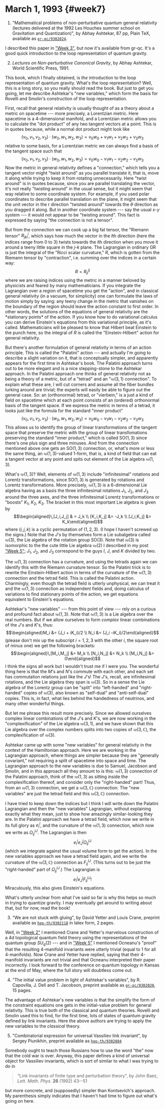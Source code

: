 # March 1, 1993 {#week7}

1) "Mathematical problems of non-perturbative quantum general relativity
(lectures delivered at the 1992 Les Houches summer school on Gravitation
and Quantization)", by Abhay Ashtekar, 87 pp, Plain TeX, available as
[`gr-qc/9302024`](https://arxiv.org/abs/gr-qc/9302024).

I described this paper in ["Week 3"](#week3), but now it's
available from gr-qc. It's a good quick introduction to the loop
representation of quantum gravity.

2) _Lectures on Non-perturbative Canonical Gravity_, by Abhay Ashtekar,
World Scientific Press, 1991.

This book, which I finally obtained, is *the* introduction to the loop
representation of quantum gravity. What's the loop representation?
Well, this is a long story, so you really should read the book. But just
to get you going, let me describe Ashtekar's "new variables," which
form the basis for Rovelli and Smolin's construction of the loop
representation.

First, recall that general relativity is usually thought of as a theory
about a metric on spacetime --- more precisely, a Lorentzian metric. Here
spacetime is a $4$-dimensional manifold, and a Lorentzian metric allows
you to calculate the "dot product" of any two tangent vectors at a
point. This is in quotes because, while a normal dot product might look
like
$$(v_0,v_1,v_2,v_3)\cdot(w_0,w_1,w_2,w_3) = v_0w_0 + v_1w_1 + v_2w_2 + v_3w_3$$
relative to some basis, for a Lorentzian metric we can always find a
basis of the tangent space such that
$$(v_0,v_1,v_2,v_3)\cdot(w_0,w_1,w_2,w_3) = v_0w_0 -v_1w_1 -v_2w_2 -v_3w_3$$
Now the metric in general relativity defines a "connection," which
tells you a tangent vector might "twist around" as you parallel
translate it, that is, move it along while trying to keep it from
rotating unnecessarily. Here "twist around" is in quotes because,
since you are parallel translating the vector, it's not really
"twisting around" in the usual sense, but it might seem that way
relative to some coordinate system. For example, if you used polar
coordinates to describe parallel translation on the plane, it might seem
that the unit vector in the r direction "twisted around" towards the $\theta$
direction as you dragged it along. But in another coordinate system ---
say the usual $x$-$y$ system --- it would not appear to be "twisting
around". This fact is expressed by saying "the connection is not a
tensor".

But from the connection we can cook up a big fat tensor, the "Riemann
tensor" $R^i_{jkl}$, which says how much the vector in the $l$th
direction (here the indices range from 0 to 3) twists towards the $i$th
direction when you move it around a teeny little square in the $j$-$k$
plane. The Lagrangian in ordinary GR is just the integral of the "Ricci
scalar curvature," $R$, which is gotten from the Riemann tensor by
"contraction", i.e. summing over the indices in a certain way:
$$R = R^i_{ji}{}^j$$
where we are raising indices using the metric in a manner beloved by
physicists and feared by many mathematicians. If you integrate the
Lagrangian over a region of spacetime you get the "action", and in
classical general relativity (in a vacuum, for simplicity) one can
formulate the laws of motion simply by saying: any teeny change in the
metric that vanishes on the boundary of the region should leave the
action constant to first order. In other words, the solutions of the
equations of general relativity are the \*stationary points\* of the
action. If you know how to do variational calculus you can derive
Einstein's equations from this variational principle, as it's called.
Mathematicians will be pleased to know that Hilbert beat Einstein to the
punch here, so the integral of $R$ is called the "Einstein-Hilbert"
action for general relativity.

But there's another formulation of general relativity in terms of an
action principle. This is called the "Palatini" action --- and actually
I'm going to describe a slight variation on it, that is conceptually
simpler, and apparently appears for the first time in Ashtekar's book.
The Palatini approach turns out to be more elegant and is a nice
stepping-stone to the Ashtekar approach. In the Palatini approach one
thinks of general relativity not as being a theory of a metric, but of a
"tetrad" and an "$\mathfrak{so}(3,1)$ connection". To explain what these are, I
will cut corners and assume all the fiber bundles lurking around are
trivial; the experts will easily be able to figure out the general case.
So: an (orthonormal) tetrad, or "vierbein," is a just a kind of field
on spacetime which at each point consists of an (ordered) orthonormal
basis of the tangent space. If we express the metric in terms of a
tetrad, it looks just like the formula for the standard "inner
product"
$$(v_0,v_1,v_2,v_3)\cdot(w_0,w_1,w_2,w_3) = v_0w_0 -v_1w_1 -v_2w_2 -v_3w_3$$
This allows us to identify the group of linear transformations of the
tangent space that preserve the metric with the group of linear
transfomations preserving the standard "inner product," which is
called $\mathrm{SO}(1,3)$ since there's one plus sign and three minuses. And from
the connection mentioned above one gets an $\mathrm{SO}(1,3)$ connection, or,
what's more or less the same thing, an $\mathfrak{so}(1,3)$-valued 1-form, that is,
a kind of field that can eat a tangent vector at any point and spits out
element of the Lie algebra $\mathfrak{so}(1,3)$.

What's $\mathfrak{so}(1,3)$? Well, elements of $\mathfrak{so}(1,3)$ include "infinitesimal"
rotations and Lorentz transformations, since $\mathrm{SO}(1,3)$ is generated by
rotations and Lorentz transformations. More precisely, $\mathfrak{so}(1,3)$ is a
6-dimensional Lie algebra having as a basis the three infinitesimal
rotations $J_1$, $J_2$, and $J_3$ around the three axes, and the three
infinitesimal Lorentz transformations or "boosts" $K_1$, $K_2$, $K_3$. The
bracket in this most important Lie algebra is given by
$$\begin{aligned}\,[J_i,J_j] & = J_k \\ [K_i,K_j] &= -J_k \\ [J_i,K_j] &= K_k\end{aligned}$$
where $(i,j,k)$ is a cyclic permutation of $(1,2,3)$. (I hope I haven't
screwed up the signs.) Note that the $J$'s by themselves form a Lie
subalgebra called $\mathfrak{so}(3)$, the Lie algebra of the rotation group $\mathrm{SO}(3)$.
Note that $\mathfrak{so}(3)$ is isomorphic to the the cute little Lie algebra $\mathfrak{su}(2)$ I
described in my post ["Week 5"](#week5); $J_1$, $J_2$, and $J_3$
correspond to the guys $I$, $J$, and $K$ divided by two.

The $\mathfrak{so}(1,3)$ connection has a curvature, and using the tetrads again we
can identify this with the Riemann curvature tensor. So the Palatini
trick is to rewrite the Einstein-Hilbert action in terms of the
curvature of the $\mathfrak{so}(1,3)$ connection and the tetrad field. This is called
the Palatini action. Charmingly, even though the tetrad field is utterly
unphysical, we can treat it and the $\mathfrak{so}(1,3)$ connection as independent
fields and, doing calculus of variations to find stationary points of
the action, we get equations equivalent to Einstein's equations.

Ashtekar's "new variables" --- from this point of view --- rely on a
curious and profound fact about $\mathfrak{so}(1,3)$. Note that $\mathfrak{so}(1,3)$ is a Lie
algebra over the real numbers. But if we allow ourselves to form
*complex* linear combinations of the $J$'s and $K$'s, thus:
$$\begin{aligned}M_i &= (J_i + iK_i)/2 \\ N_i &= (J_i -iK_i)/2\end{aligned}$$
(please don't mix up the subscript $i = 1,2,3$ with the other $i$, the
square root of minus one) we get the following brackets:
$$\begin{aligned}\,[M_i,M_j] &= M_k \\ [N_i,N_j] &= N_k \\ [M_i,N_j] &= 0\end{aligned}$$
I think the signs all work but I wouldn't trust me if I were you. The
wonderful thing here is that the $M$'s and $N$'s commute with each other,
and each set has commutation relations just like the $J$'s! The $J$'s,
recall, are infinitesimal rotations, and the Lie algebra they span is
$\mathfrak{so}(3)$. So in a sense the Lie algebra of the Lorentz group can be
"split" into "left-handed" and "right-handed" copies of $\mathfrak{so}(3)$,
also known as "self-dual" and "anti-self-dual" copies. This is, in
fact, what lies behind the handedness of neutrinos, and many other
wonderful things.

But let me phrase this result more precisely. Since we allowed ourselves
complex linear combinations of the $J$'s and $K$'s, we are now working in
the "complexification" of the Lie algebra $\mathfrak{so}(3,1)$, and we have shown
that this Lie algebra over the complex numbers splits into two copies of
$\mathfrak{so}(3,\mathbb{C})$, the complexification of $\mathfrak{so}(3)$.

Ashtekar came up with some "new variables" for general relativity in
the context of the Hamiltonian approach. Here we are working in the
Lagrangian approach, where things are simpler because they are
"generally covariant," not requiring a split of spacetime into space
and time. The Lagrangian approach to the new variables is due to Samuel,
Jacobson and Smolin, and in this approach all they amount to is this:
$\mathfrak{so}(1,3)$ connection of the Palatini approach, think of the $\mathfrak{so}(1,3)$ as
sitting inside the complexification thereof, and consider only the
"right-handed" part! Thus, from an $\mathfrak{so}(1,3)$ connection, we get a
$\mathfrak{so}(3,\mathbb{C})$ connection. The "new variables" are just the tetrad field and
this $\mathfrak{so}(3,\mathbb{C})$ connection.

I have tried to keep down the indices but I think I will write down the
Palatini Lagrangian and then the "new variables" Lagrangian, without
explaining exactly what they mean, just to show how amazingly
similar-looking they are. In the Palatini approach we have a tetrad
field, which now we write in its full glory as $e_I^i$, and the curvature
of the $\mathfrak{so}(1,3)$ connection, which now we write as $\Omega_{ij}^{IJ}$. The
Lagrangian is then
$$e_I^i e_J^j \Omega_{ij}^{IJ}$$
(which we integrate against the usual volume form to get the action). In
the new variables approach we have a tetrad field again, and we write
the curvature of the $\mathfrak{so}(3,\mathbb{C})$ connection as $F_{ij}^{IJ}$. (This turns
out to be just the "right-handed" part of $\Omega_{ij}^{IJ}$.) The
Lagrangian is
$$e_I^i e_J^j F_{ij}^{IJ} !$$
Miraculously, this also gives Einstein's equations.

What's utterly unclear from what I've said so far is why this helps so
much in trying to quantize gravity. I may eventually get around to
writing about that, but for now, read the book!

3) "We are not stuck with gluing", by David Yetter and Louis Crane,
preprint available as [`hep-th/9302118`](https://arxiv.org/abs/hep-th/9302118) in latex form, 2 pages.

Well, in ["Week 2"](#week2) I mentioned Crane and Yetter's
marvelous construction of a 4d topological quantum field theory using
the representations of the quantum group $SU_q(2)$ --- and in
["Week 5"](#week5) I mentioned Ocneanu's "proof" that the
resulting 4-manifold invariants were utterly trivial (equal to 1 for all
4-manifolds). Now Crane and Yetter have replied, saying that their
4-manifold invariants are not trivial and that Ocneanu interpreted their
paper incorrectly. I look forward to the conference on quantum topology
in Kansas at the end of May, where the full story will doubtless come
out.

4) "The initial value problem in light of Ashtekar's variables", by R.
Capovilla, J. Dell and T. Jacobson, preprint available as
[`gr-qc/9302020`](https://arxiv.org/abs/gr-qc/9302020), 15 pages.

The advantage of Ashtekar's new variables is that the simplify the form
of the constraint equations one gets in the initial-value problem for
general relativity. This is true both of the classical and quantum
theories. Rovelli and Smolin used this to find, for the first time, lots
of states of quantum gravity defined by link invariants. Here the above
authors are trying to apply the new variables to the *classical* theory.

5) "Combinatorial expression for universal Vassiliev link invariant", by
Sergey Piunikhin, preprint available as [`hep-th/9302084`](https://arxiv.org/abs/hep-th/9302084)

Somebody ought to teach those Russians how to use the word "the" now
that the cold war is over. Anyway, this paper defines a kind of
universal object for Vassiliev invariants, which is sort of similar to
what I was trying to do in

> "Link invariants of finite type and perturbation theory", by John Baez, _Lett. Math. Phys._ **26** (1992) 43--51

but more concrete, and (supposedly) simpler than Kontsevich's approach.
My parenthesis simply indicates that I haven't had time to figure out
what's going on here.
